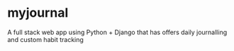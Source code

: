# myjournal
A full stack web app using Python + Django that has offers daily journalling and custom habit tracking
